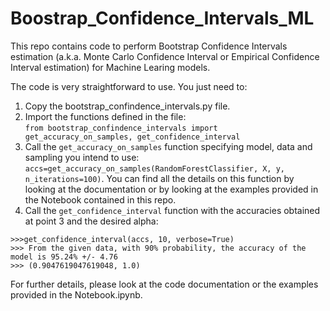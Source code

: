 # Boostrap_Confidence_Intervals_ML
This repo contains code to perform Bootstrap Confidence Intervals estimation (a.k.a. Monte Carlo Confidence Interval or Empirical Confidence Interval estimation) for Machine Learing models.

The code is very straightforward to use. You just need to:

1. Copy the bootstrap_confindence_intervals.py file.
2. Import the functions defined in the file: <br/> ```from bootstrap_confindence_intervals import get_accuracy_on_samples, get_confidence_interval```
3. Call the ```get_accuracy_on_samples``` function specifying model, data and sampling you intend to use: ```accs=get_accuracy_on_samples(RandomForestClassifier, X, y, n_iterations=100)```. You can find all the details on this function by looking at the documentation or by looking at the examples provided in the Notebook contained in this repo.
4. Call the ```get_confidence_interval``` function with the accuracies obtained at point 3 and the desired alpha: 
```
>>>get_confidence_interval(accs, 10, verbose=True)
>>> From the given data, with 90% probability, the accuracy of the model is 95.24% +/- 4.76
>>> (0.9047619047619048, 1.0)
```

For further details, please look at the code documentation or the examples provided in the Notebook.ipynb.
